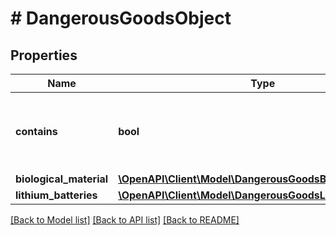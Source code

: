 # # DangerousGoodsObject

## Properties

Name | Type | Description | Notes
------------ | ------------- | ------------- | -------------
**contains** | **bool** | Indicates if the shipment contains dangerous goods. | [optional]
**biological_material** | [**\OpenAPI\Client\Model\DangerousGoodsBiologicalMaterial**](DangerousGoodsBiologicalMaterial.md) |  | [optional]
**lithium_batteries** | [**\OpenAPI\Client\Model\DangerousGoodsLithiumBatteries**](DangerousGoodsLithiumBatteries.md) |  | [optional]

[[Back to Model list]](../../README.md#models) [[Back to API list]](../../README.md#endpoints) [[Back to README]](../../README.md)
